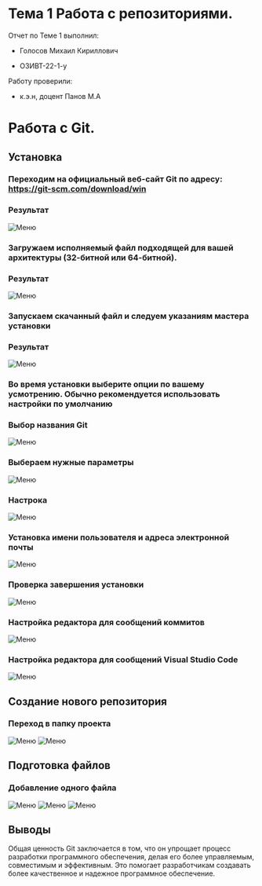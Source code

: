 # Тема 1 Работа с репозиториями.

Отчет по Теме 1 выполнил:

- Голосов Михаил Кириллович
  
- ОЗИВТ-22-1-у

Работу проверили:

- к.э.н, доцент Панов М.А

# Работа с Git.
## Установка
### Переходим на официальный веб-сайт Git по адресу: https://git-scm.com/download/win
### Результат
![Меню](https://github.com/Dardners/python-programming/blob/main/picture/Git%20website.png)

### Загружаем исполняемый файл подходящей для вашей архитектуры (32-битной или 64-битной).
### Результат
![Меню](https://github.com/Dardners/python-programming/blob/main/picture/Git%20download.png)

### Запускаем скачанный файл и следуем указаниям мастера установки 
### Результат
![Меню](https://github.com/Dardners/python-programming/blob/main/picture/Information.png)

### Во время установки выберите опции по вашему усмотрению. Обычно рекомендуется использовать настройки по умолчанию
### Выбор названия Git
![Меню](https://github.com/Dardners/python-programming/blob/main/picture/Select1.png)

### Выбераем нужные параметры
![Меню](https://github.com/Dardners/python-programming/blob/main/picture/Select2.png)

### Настрока
![Меню](https://github.com/Dardners/python-programming/blob/main/picture/git%20init.png)

### Установка имени пользователя и адреса электронной почты
![Меню](https://github.com/xgoldnght/Software-Engineering/blob/Тема_1/pic/git1.png)

### Проверка завершения установки
![Меню](https://github.com/xgoldnght/Software-Engineering/blob/Тема_1/pic/git2.png)

### Настройка редактора для сообщений коммитов
![Меню](https://github.com/xgoldnght/Software-Engineering/blob/Тема_1/pic/git3.png)

### Настройка редактора для сообщений Visual Studio Code
![Меню](https://github.com/xgoldnght/Software-Engineering/blob/Тема_1/pic/git4.png)

## Создание нового репозитория
### Переход в папку проекта
![Меню](https://github.com/xgoldnght/Software-Engineering/blob/Тема_1/pic/git5.png)
![Меню](https://github.com/xgoldnght/Software-Engineering/blob/Тема_1/pic/git6.png)

## Подготовка файлов
### Добавление одного файла
![Меню](https://github.com/xgoldnght/Software-Engineering/blob/Тема_1/pic/git8.png)
![Меню](https://github.com/xgoldnght/Software-Engineering/blob/Тема_1/pic/git7.png)
![Меню](https://github.com/xgoldnght/Software-Engineering/blob/Тема_1/pic/git10.png)














## Выводы
Общая ценность Git заключается в том, что он упрощает процесс разработки
программного обеспечения, делая его более управляемым, совместимым и эффективным. 
Это помогает разработчикам создавать более качественное и надежное программное обеспечение.
